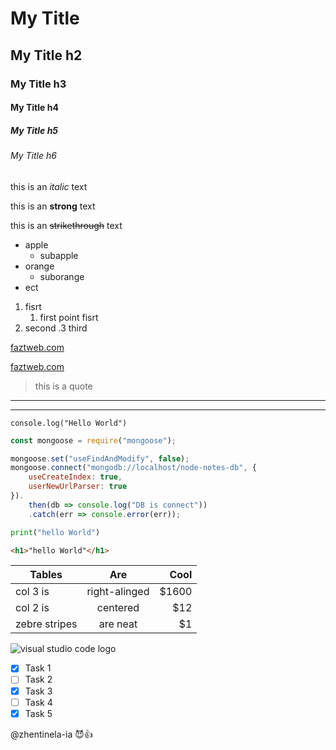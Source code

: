 <!-- HEADINGS -->

# My Title
## My Title h2
### My Title h3
#### My Title h4
##### My Title h5
###### My Title h6

<!-- italic -->
this is an *italic* text

<!-- strong -->
this is an **strong** text

<!-- strikethrough -->
this is an ~~strikethrough~~ text

<!-- UL -->
* apple
    * subapple
* orange
    * suborange
* ect

<!-- OL -->
1. fisrt
    1. first point fisrt
2. second
.3 third

[faztweb.com](https://www.faztweb.com)

[faztweb.com](https://www.faztweb.com, "Custom title")

> this is a quote

---
___

`console.log("Hello World")`

```javascript
const mongoose = require("mongoose");

mongoose.set("useFindAndModify", false);
mongoose.connect("mongodb://localhost/node-notes-db", {
    useCreateIndex: true,
    userNewUrlParser: true
}).
    then(db => console.log("DB is connect"))
    .catch(err => console.error(err));
```

```python
print("hello World")
```

```html
<h1>"hello World"</h1>
```

| Tables         | Are         | Cool  |
|----------------|:-----------:|------:|
| col 3 is       |right-alinged| $1600 |
| col 2 is       |centered     | $12   |
| zebre stripes  | are neat    | $1    |

![visual studio code logo](https://user-images.githubusercontent.com/410792/31419678-a45ed408-ae6f-11e7-8e06-282c9d668472.png "VSCode logo")

<!-- GITHUB MARKDOWN -->
* [X] Task 1 
* [ ] Task 2 
* [X] Task 3 
* [ ] Task 4 
* [X] Task 5 

@zhentinela-ia 😈👍
